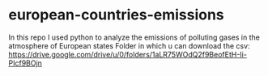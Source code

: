 # european-countries-emissions
In this repo I used python to analyze the emissions of polluting gases in the atmosphere of European states
Folder in which u can download the csv:
https://drive.google.com/drive/u/0/folders/1aLR75WOdQ2f9BeofEtH-Ii-PIcf9BOjn
